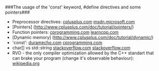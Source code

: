 ###The usage of the 'const' keyword, #define directives and some pointers###

- Preprocessor directives:
        [cplusplus.com](http://www.cplusplus.com/doc/tutorial/preprocessor/)
        [msdn.microsoft.com](https://msdn.microsoft.com/en-us/library/3sxhs2ty.aspx)
- [Pointers]
        (http://www.cplusplus.com/doc/tutorial/pointers/)
- Function pointers:
        [cprogramming.com](http://www.cprogramming.com/tutorial/function-pointers.html)
        [learncpp.com](http://www.learncpp.com/cpp-tutorial/78-function-pointers/)
- [Dynamic memory]
        (http://www.cplusplus.com/doc/tutorial/dynamic/)
- 'const':
        [duramecho.com](http://duramecho.com/ComputerInformation/WhyHowCppConst.html)
        [cprogramming.com](http://www.cprogramming.com/tutorial/const_correctness.html)
- char[] vs std::string
        [stackoverflow.com](http://stackoverflow.com/questions/1764079/why-do-you-prefer-char-instead-of-string-in-c)
        [stackoverflow.com](http://stackoverflow.com/questions/1287306/difference-between-string-and-char-types-in-c)
- RVO - the only compiler optimization allowed by the C++ standart that can brake your program (change it's observable behaviour):
        [wikipedia.org](http://en.wikipedia.org/wiki/Return_value_optimization)
